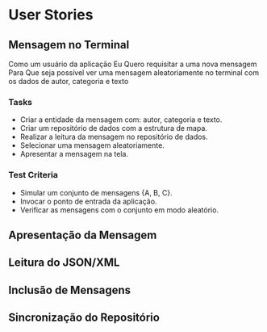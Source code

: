 # User Stories #

## Mensagem no Terminal ##

Como um usuário da aplicação
Eu Quero requisitar a uma nova mensagem
Para Que seja possível ver uma mensagem aleatoriamente no terminal com os dados de autor, categoria e texto

### Tasks ###

  * Criar a entidade da mensagem com: autor, categoria e texto.
  * Criar um repositório de dados com a estrutura de mapa.
  * Realizar a leitura da mensagem no repositório de dados.
  * Selecionar uma mensagem aleatoriamente.
  * Apresentar a mensagem na tela.

### Test Criteria ###

  * Simular um conjunto de mensagens {A, B, C}.
  * Invocar o ponto de entrada da aplicação.
  * Verificar as mensagens com o conjunto em modo aleatório.

## Apresentação da Mensagem ##

## Leitura do JSON/XML ##

## Inclusão de Mensagens ##

## Sincronização do Repositório ##
